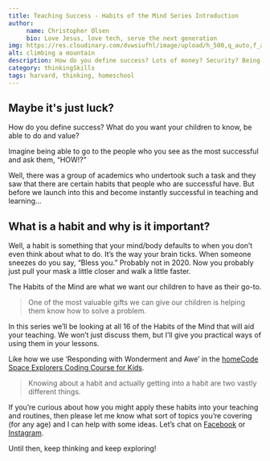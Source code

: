 ```yaml
---
title: Teaching Success - Habits of the Mind Series Introduction
author:
     name: Christopher Olsen
     bio: Love Jesus, love tech, serve the next generation
img: https://res.cloudinary.com/dvwsiufhl/image/upload/h_500,q_auto,f_auto/v1604921725/homeCode/ian-stauffer-bH7kZ0yazB0-unsplash_mgqoqm.jpg
alt: climbing a mountain
description: How do you define success? Lots of money? Security? Being the best at marbles? How can we teach our children to be successful?
category: thinkingSkills
tags: harvard, thinking, homeschool
---
```


## Maybe it's just luck?
How do you define success? What do you want your children to know, be able to do and value?

Imagine being able to go to the people who you see as the most successful and ask them, “HOW!?”

Well, there was a group of academics who undertook such a task and they saw that there are certain habits that people who are successful have. But before we launch into this and become instantly successful in teaching and learning…

## What is a habit and why is it important?

Well, a habit is something that your mind/body defaults to when you don’t even think about what to do. It’s the way your brain ticks. When someone sneezes do you say, “Bless you.” Probably not in 2020. Now you probably just pull your mask a little closer and walk a little faster.

The Habits of the Mind are what we want our children to have as their go-to.

> One of the most valuable gifts we can give our children is helping them know how to solve a problem.

In this series we’ll be looking at all 16 of the Habits of the Mind that will aid your teaching. We won’t just discuss them, but I’ll give you practical ways of using them in your lessons.

Like how we use ‘Responding with Wonderment and Awe’ in the [homeCode Space Explorers Coding Course for Kids](https://www.udemy.com/course/space-explorers-coding-course-for-kids/?referralCode=DE8D3C487174A5BF372D).

> Knowing about a habit and actually getting into a habit are two vastly different things.

If you’re curious about how you might apply these habits into your teaching and routines, then please let me know what sort of topics you’re covering (for any age) and I can help with some ideas. Let’s chat on [Facebook](https://facebook.com/homecodegeorge) or [Instagram](https://instagram.com/homecodegeorge).

Until then, keep thinking and keep exploring!